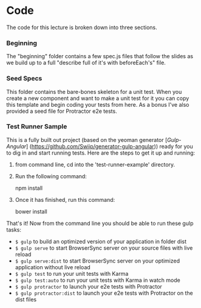 # Code

The code for this lecture is broken down into three sections.

### Beginning

The "beginning" folder contains a few spec.js files that follow the slides as we build up to a full "describe full of it's with beforeEach's" file.

### Seed Specs

This folder contains the bare-bones skeleton for a unit test. When you create a new component and want to make a unit test for it you can copy this template and begin coding your tests from here. As a bonus I've also provided a seed file for Protractor e2e tests.

### Test Runner Sample

This is a fully built out project (based on the yeoman generator [_Gulp-Angular_] (https://github.com/Swiip/generator-gulp-angular)) ready for you to dig in and start running tests. Here are the steps to get it up and running:

1. from command line, cd into the 'test-runner-example' directory.

2. Run the following command:

    npm install
    
    
3. Once it has finished, run this command:

    bower install
    

That's it! Now from the command line you should be able to run these gulp tasks:

- `$ gulp` to build an optimized version of your application in folder dist
- `$ gulp serve` to start BrowserSync server on your source files with live reload
- `$ gulp serve:dist` to start BrowserSync server on your optimized application without live reload
- `$ gulp test` to run your unit tests with Karma
- `$ gulp test:auto` to run your unit tests with Karma in watch mode
- `$ gulp protractor` to launch your e2e tests with Protractor
- `$ gulp protractor:dist` to launch your e2e tests with Protractor on the dist files
  
